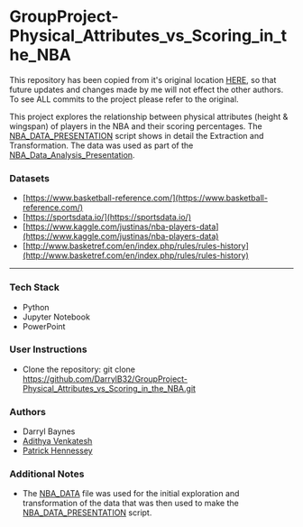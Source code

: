 # GroupProject-Physical_Attributes_vs_Scoring_in_the_NBA
This repository has been copied from it's original location [HERE](https://github.com/PatrickCHennessey/Group-APIs-Project), so that future updates and changes made by me will not effect the other authors. To see ALL commits to the project please refer to the original.

This project explores the relationship between physical attributes (height & wingspan) of players in the NBA and their scoring percentages. The [NBA_DATA_PRESENTATION](NBA_DATA_PRESENTATION.ipynb) script shows in detail the Extraction and Transformation. The data was used as part of the [NBA_Data_Analysis_Presentation](NBA_Data_Analysis_Presentation.pptx).

### Datasets
* [https://www.basketball-reference.com/](https://www.basketball-reference.com/)
* [https://sportsdata.io/](https://sportsdata.io/)  
* [https://www.kaggle.com/justinas/nba-players-data](https://www.kaggle.com/justinas/nba-players-data)
* [http://www.basketref.com/en/index.php/rules/rules-history](http://www.basketref.com/en/index.php/rules/rules-history)
---
### Tech Stack
* Python
* Jupyter Notebook
* PowerPoint

### User Instructions
* Clone the repository: git clone https://github.com/DarrylB32/GroupProject-Physical_Attributes_vs_Scoring_in_the_NBA.git

### Authors
 * Darryl Baynes
 * [Adithya Venkatesh](https://www.linkedin.com/in/adithya-venkatesh/)
 * [Patrick Hennessey](https://www.linkedin.com/in/patrick-hennessey-6a052532/)

### Additional Notes
* The [NBA_DATA](NBA_DATA.ipynb) file was used for the initial
   exploration and transformation of the data that was then used to make
   the [NBA_DATA_PRESENTATION](NBA_DATA_PRESENTATION.ipynb) script.